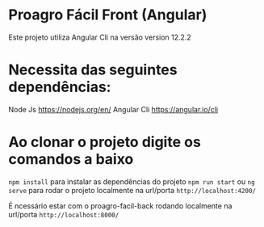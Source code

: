 # Proagro Fácil Front (Angular)
Este projeto utiliza Angular Cli na versão version 12.2.2

# Necessita das seguintes dependências:
Node Js https://nodejs.org/en/
Angular Cli https://angular.io/cli

# Ao clonar o projeto digite os comandos a baixo
`npm install` para instalar as dependências do projeto
`npm run start` ou `ng serve` para rodar o projeto localmente na url/porta `http://localhost:4200/`

É ncessário estar com o proagro-facil-back rodando localmente na url/porta `http://localhost:8000/`
